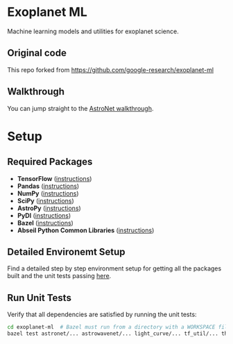 # Exoplanet ML

Machine learning models and utilities for exoplanet science.

## Original code

This repo forked from https://github.com/google-research/exoplanet-ml

## Walkthrough

You can jump straight to the [AstroNet walkthrough](exoplanet-ml/astronet/README.md#walkthrough).

# Setup

## Required Packages

* **TensorFlow** ([instructions](https://www.tensorflow.org/install/))
* **Pandas** ([instructions](http://pandas.pydata.org/pandas-docs/stable/install.html))
* **NumPy** ([instructions](https://docs.scipy.org/doc/numpy/user/install.html))
* **SciPy** ([instructions](https://scipy.org/install.html))
* **AstroPy** ([instructions](http://www.astropy.org/))
* **PyDl** ([instructions](https://pypi.python.org/pypi/pydl))
* **Bazel** ([instructions](https://docs.bazel.build/versions/master/install.html))
* **Abseil Python Common Libraries** ([instructions](https://github.com/abseil/abseil-py))

## Detailed Environemt Setup  

Find a detailed step by step environment setup for getting all the packages built and the unit tests passing [here](EnvironmentSetup.md). 

## Run Unit Tests

Verify that all dependencies are satisfied by running the unit tests:

```bash
cd exoplanet-ml  # Bazel must run from a directory with a WORKSPACE file
bazel test astronet/... astrowavenet/... light_curve/... tf_util/... third_party/...
```
